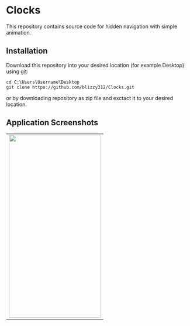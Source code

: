 # Clocks
This repository contains source code for hidden navigation with simple animation.


## Installation
Download this repository into your desired location (for example Desktop) using [git](https://git-scm.com/):
```
cd C:\Users\Username\Desktop
git clone https://github.com/blizzy312/Clocks.git
```
or by downloading repository as zip file and exctact it to your desired location.

## Application Screenshots
<table >
  <tr>
    <td align="center"><img src="../assets/hidden_nav.gif"  width="250" height="500"/></td>
  </tr>
</table>

